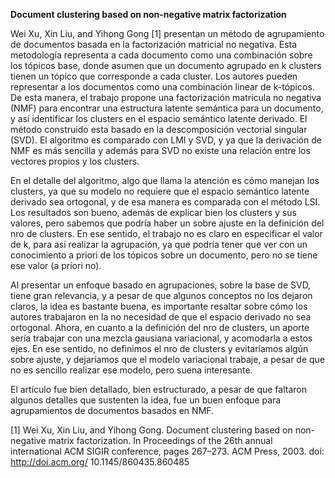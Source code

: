 **Document clustering based on non-negative matrix factorization**

Wei Xu, Xin Liu, and Yihong Gong [1] presentan un método de agrupamiento de documentos basada en la factorización matricial no negativa. Esta metodología representa a cada documento como una combinación sobre los tópicos base, donde asumen que un documento agrupado en k clusters tienen un tópico que corresponde a cada cluster. Los autores pueden representar a los documentos como una combinación linear de k-tópicos. De esta manera, el trabajo propone una factorización matricula no negativa (NMF) para encontrar una estructura latente semántica para un documento, y así identificar los clusters en el espacio semántico latente derivado. El método construido esta basado en la descomposición vectorial singular (SVD). El algoritmo es comparado con LMI y SVD, y ya que la derivación de NMF es más sencilla y además para SVD no existe una relación entre los vectores propios y los clusters. 

En el detalle del algoritmo, algo que llama la atención es cómo manejan los clusters, ya que su modelo no requiere que el espacio semántico latente derivado sea ortogonal, y de esa manera es comparada con el método  LSI. Los resultados son bueno, además de explicar bien los clusters y sus valores, pero sabemos que podría haber un sobre ajuste en la definición del nro de clusters. En ese sentido, el trabajo no es claro en especificar el valor de k, para así realizar la agrupación, ya que podría tener que ver con un conocimiento a priori de los tópicos sobre un documento, pero no se tiene ese valor (a priori no).  

Al presentar un enfoque basado en agrupaciones, sobre la base de SVD, tiene gran relevancia, y a pesar de que algunos conceptos no los dejaron claros, la idea es bastante buena, es importante resaltar sobre cómo los autores trabajaron en la no necesidad de que el espacio derivado no sea ortogonal. Ahora, en cuanto a la definición del nro de clusters,  un aporte sería trabajar con una mezcla gausiana variacional, y acomodarla a estos ejes. En ese sentido, no definimos el nro de clusters y evitaríamos algún sobre ajuste, y dejaríamos que el modelo variacional trabaje, a pesar de que no es sencillo realizar ese modelo, pero suena interesante. 

El artículo fue bien detallado, bien estructurado, a pesar de que faltaron algunos detalles que sustenten la idea, fue un buen enfoque para agrupamientos de documentos basados en NMF. 

[1] Wei Xu, Xin Liu, and Yihong Gong. Document clustering based on non-negative matrix factorization. In Proceedings of the 26th annual international ACM SIGIR conference, pages 267–273. ACM Press, 2003. doi: http://doi.acm.org/ 10.1145/860435.860485
